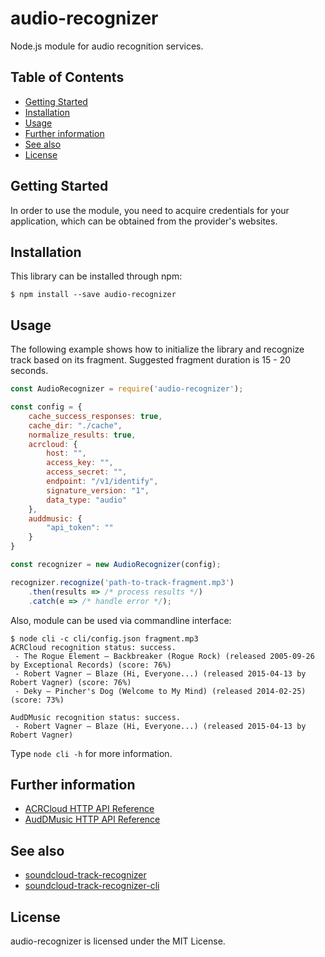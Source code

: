 # audio-recognizer

Node.js module for audio recognition services.

## Table of Contents

- [Getting Started](#getting-started)
- [Installation](#installation)
- [Usage](#usage)
- [Further information](#further-information)
- [See also](#see-also)
- [License](#license)

## Getting Started

In order to use the module, you need to acquire credentials for your application, which can be obtained from the provider's websites.

## Installation

This library can be installed through npm:

```
$ npm install --save audio-recognizer
```

## Usage

The following example shows how to initialize the library and recognize track based on its fragment.
Suggested fragment duration is 15 - 20 seconds.

```js
const AudioRecognizer = require('audio-recognizer');

const config = {
    cache_success_responses: true,
    cache_dir: "./cache",
    normalize_results: true,
    acrcloud: {
        host: "",
        access_key: "",
        access_secret: "",
        endpoint: "/v1/identify",
        signature_version: "1",
        data_type: "audio"
    },
    auddmusic: {
        "api_token": ""
    }
}

const recognizer = new AudioRecognizer(config);

recognizer.recognize('path-to-track-fragment.mp3')
    .then(results => /* process results */)
    .catch(e => /* handle error */);
```

Also, module can be used via commandline interface:

```
$ node cli -c cli/config.json fragment.mp3
ACRCloud recognition status: success.
 - The Rogue Element – Backbreaker (Rogue Rock) (released 2005-09-26 by Exceptional Records) (score: 76%)
 - Robert Vagner – Blaze (Hi, Everyone...) (released 2015-04-13 by Robert Vagner) (score: 76%)
 - Deky – Pincher's Dog (Welcome to My Mind) (released 2014-02-25) (score: 73%)

AudDMusic recognition status: success.
 - Robert Vagner – Blaze (Hi, Everyone...) (released 2015-04-13 by Robert Vagner)
```

Type `node cli -h` for more information.

## Further information

 - [ACRCloud HTTP API Reference](https://www.acrcloud.com/docs/acrcloud/audio-fingerprinting-api)
 - [AudDMusic HTTP API Reference](https://docs.audd.io)

 ## See also

 - [soundcloud-track-recognizer](https://github.com/iammordaty/soundcloud-track-recognizer)
 - [soundcloud-track-recognizer-cli](https://github.com/iammordaty/soundcloud-track-recognizer-cli)

## License

audio-recognizer is licensed under the MIT License.
